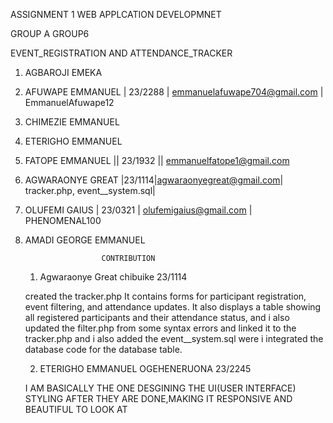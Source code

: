 ASSIGNMENT 1 WEB APPLCATION DEVELOPMNET

GROUP A GROUP6

EVENT_REGISTRATION AND ATTENDANCE_TRACKER

1. AGBAROJI EMEKA
2. AFUWAPE EMMANUEL | 23/2288 | emmanuelafuwape704@gmail.com | EmmanuelAfuwape12
3. CHIMEZIE EMMANUEL
4. ETERIGHO EMMANUEL
5. FATOPE EMMANUEL || 23/1932 || emmanuelfatope1@gmail.com
7. AGWARAONYE GREAT |23/1114|agwaraonyegreat@gmail.com| tracker.php, event__system.sql|
8. OLUFEMI GAIUS | 23/0321 | olufemigaius@gmail.com | PHENOMENAL100
9. AMADI GEORGE EMMANUEL

                        CONTRIBUTION
   1. Agwaraonye Great chibuike 23/1114
      
   created the tracker.php It contains forms for participant registration, event filtering, and attendance updates.
   It also displays a table  showing all registered participants and their attendance status, and i also updated
   the filter.php from some syntax errors and linked it to the tracker.php
   and i also added the event__system.sql were i integrated the database code for the database table.

   2. ETERIGHO EMMANUEL OGEHENERUONA 23/2245

   I AM BASICALLY THE ONE DESGINING THE UI(USER INTERFACE) STYLING AFTER THEY ARE DONE,MAKING IT RESPONSIVE AND BEAUTIFUL TO LOOK AT

